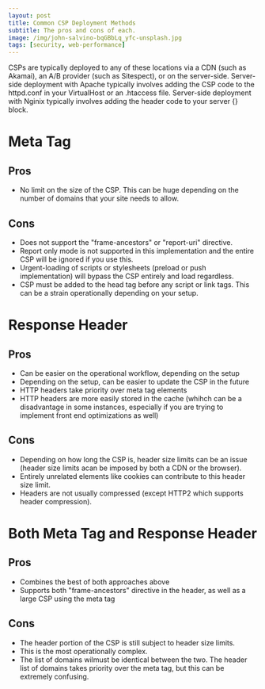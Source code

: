 ```yaml
---
layout: post
title: Common CSP Deployment Methods
subtitle: The pros and cons of each. 
image: /img/john-salvino-bqGBbLq_yfc-unsplash.jpg
tags: [security, web-performance]
---
```


CSPs are typically deployed to any of these locations via a CDN (such as Akamai), an A/B provider (such as Sitespect), or on the server-side. Server-side deployment with Apache typically involves adding the CSP code to the httpd.conf in your VirtualHost or an .htaccess file. Server-side deployment with Nginix typically involves adding the header code to your server {} block.

# Meta Tag
## Pros
- No limit on the size of the CSP. This can be huge depending on the number of domains that your site needs to allow. 

## Cons
- Does not support the "frame-ancestors" or "report-uri" directive. 
- Report only mode is not supported in this implementation and the entire CSP will be ignored if you use this. 
- Urgent-loading of scripts or stylesheets (preload or push implementation) will bypass the CSP entirely and load regardless. 
- CSP must be added to the head tag before any script or link tags. This can be a strain operationally depending on your setup. 


# Response Header
## Pros
- Can be easier on the operational workflow, depending on the setup
- Depending on the setup, can be easier to update the CSP in the future
- HTTP headers take priority over meta tag elements
- HTTP headers are more easily stored in the cache (whihch can be a disadvantage in some instances, especially if you are trying to implement front end optimizations as well)

## Cons
- Depending on how long the CSP is, header size limits can be an issue (header size limits acan be imposed by both a CDN or the browser). 
- Entirely unrelated elements like cookies can contribute to this header size limit. 
- Headers are not usually compressed (except HTTP2 which supports header compression). 

# Both Meta Tag and Response Header

## Pros
- Combines the best of both approaches above
- Supports both "frame-ancestors" directive in the header, as well as a large CSP using the meta tag

## Cons
- The header portion of the CSP is still subject to header size limits. 
- This is the most operationally complex. 
- The list of domains wilmust be identical between the two. The header list of domains takes priority over the meta tag, but this can be extremely confusing. 


<!-- Samsung, Akamai, bam-x, etc. -->
